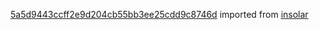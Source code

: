 [5a5d9443ccff2e9d204cb55bb3ee25cdd9c8746d](https://github.com/insolar/insolar/commit/5a5d9443ccff2e9d204cb55bb3ee25cdd9c8746d) imported from [insolar](https://github.com/insolar/insolar)
